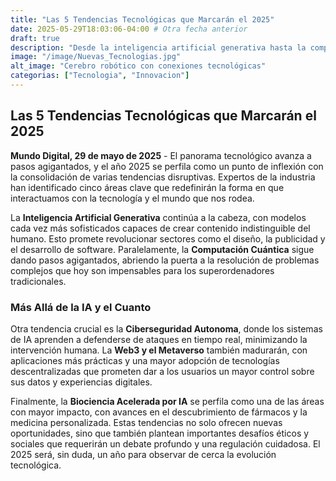 ```yaml
---
title: "Las 5 Tendencias Tecnológicas que Marcarán el 2025"
date: 2025-05-29T18:03:06-04:00 # Otra fecha anterior
draft: true
description: "Desde la inteligencia artificial generativa hasta la computación cuántica, el futuro tecnológico ya está aquí."
image: "/image/Nuevas_Tecnologias.jpg"
alt_image: "Cerebro robótico con conexiones tecnológicas"
categorias: ["Tecnologia", "Innovacion"]
---
```


## Las 5 Tendencias Tecnológicas que Marcarán el 2025

**Mundo Digital, 29 de mayo de 2025** - El panorama tecnológico avanza a pasos agigantados, y el año 2025 se perfila como un punto de inflexión con la consolidación de varias tendencias disruptivas. Expertos de la industria han identificado cinco áreas clave que redefinirán la forma en que interactuamos con la tecnología y el mundo que nos rodea.

La **Inteligencia Artificial Generativa** continúa a la cabeza, con modelos cada vez más sofisticados capaces de crear contenido indistinguible del humano. Esto promete revolucionar sectores como el diseño, la publicidad y el desarrollo de software. Paralelamente, la **Computación Cuántica** sigue dando pasos agigantados, abriendo la puerta a la resolución de problemas complejos que hoy son impensables para los superordenadores tradicionales.

### Más Allá de la IA y el Cuanto

Otra tendencia crucial es la **Ciberseguridad Autonoma**, donde los sistemas de IA aprenden a defenderse de ataques en tiempo real, minimizando la intervención humana. La **Web3 y el Metaverso** también madurarán, con aplicaciones más prácticas y una mayor adopción de tecnologías descentralizadas que prometen dar a los usuarios un mayor control sobre sus datos y experiencias digitales.

Finalmente, la **Biociencia Acelerada por IA** se perfila como una de las áreas con mayor impacto, con avances en el descubrimiento de fármacos y la medicina personalizada. Estas tendencias no solo ofrecen nuevas oportunidades, sino que también plantean importantes desafíos éticos y sociales que requerirán un debate profundo y una regulación cuidadosa. El 2025 será, sin duda, un año para observar de cerca la evolución tecnológica.